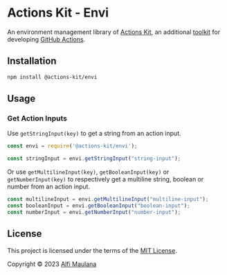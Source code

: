 # Actions Kit - Envi

An environment management library of [Actions Kit](https://github.com/threeal/actions-kit), an additional [toolkit](https://github.com/actions/toolkit) for developing [GitHub Actions](https://github.com/features/actions).

## Installation

```sh
npm install @actions-kit/envi
```

## Usage

### Get Action Inputs

Use `getStringInput(key)` to get a string from an action input.

```js
const envi = require('@actions-kit/envi');

const stringInput = envi.getStringInput("string-input");
```

Or use `getMultilineInput(key)`, `getBooleanInput(key)` or `getNumberInput(key)` to respectively get a multiline string, boolean or number from an action input.

```js
const multilineInput = envi.getMultilineInput("multiline-input");
const booleanInput = envi.getBooleanInput("boolean-input");
const numberInput = envi.getNumberInput("number-input");
```

## License

This project is licensed under the terms of the [MIT License](./LICENSE).

Copyright © 2023 [Alfi Maulana](https://github.com/threeal)
